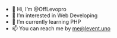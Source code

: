- 👋 Hi, I’m @OffLevopro
- 👀 I’m interested in Web Developing
- 🌱 I’m currently learning PHP
- 📫 You can reach me by me@levent.uno

<!---
OffLevopro/OffLevopro is a ✨ special ✨ repository because its `README.md` (this file) appears on your GitHub profile.
You can click the Preview link to take a look at your changes.
--->
